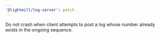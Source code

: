 ```yaml
---
'@lightmill/log-server': patch
---
```


Do not crash when client attempts to post a log whose number already exists in the ongoing sequence.

